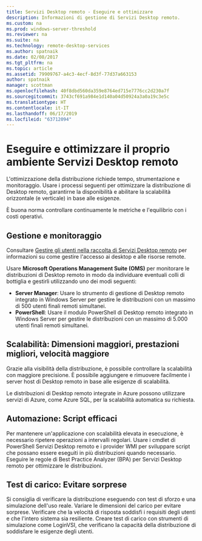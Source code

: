 ```yaml
---
title: Servizi Desktop remoto - Eseguire e ottimizzare
description: Informazioni di gestione di Servizi Desktop remoto.
ms.custom: na
ms.prod: windows-server-threshold
ms.reviewer: na
ms.suite: na
ms.technology: remote-desktop-services
ms.author: spatnaik
ms.date: 02/08/2017
ms.tgt_pltfrm: na
ms.topic: article
ms.assetid: 79909767-a4c3-4ecf-8d3f-77d37a663153
author: spatnaik
manager: scottman
ms.openlocfilehash: 40f8dbd560da359e8764ed715e7776cc2d230a7f
ms.sourcegitcommit: 3743cf691a984e1d140a04d50924a3a0a19c3e5c
ms.translationtype: HT
ms.contentlocale: it-IT
ms.lasthandoff: 06/17/2019
ms.locfileid: "63712094"
---
```

# <a name="run-and-tune-your-remote-desktop-services-environment"></a>Eseguire e ottimizzare il proprio ambiente Servizi Desktop remoto

L'ottimizzazione della distribuzione richiede tempo, strumentazione e monitoraggio. Usare i processi seguenti per ottimizzare la distribuzione di Desktop remoto, garantirne la disponibilità e abilitare la scalabilità orizzontale (e verticale) in base alle esigenze. 

È buona norma controllare continuamente le metriche e l'equilibrio con i costi operativi.

## <a name="management-and-monitoring"></a>Gestione e monitoraggio

Consultare [Gestire gli utenti nella raccolta di Servizi Desktop remoto](rds-user-management.md) per informazioni su come gestire l'accesso ai desktop e alle risorse remote.

Usare **Microsoft Operations Management Suite (OMS)** per monitorare le distribuzioni di Desktop remoto in modo da individuare eventuali colli di bottiglia e gestirli utilizzando uno dei modi seguenti: 

- **Server Manager**: Usare lo strumento di gestione di Desktop remoto integrato in Windows Server per gestire le distribuzioni con un massimo di 500 utenti finali remoti simultanei. 
- **PowerShell**: Usare il modulo PowerShell di Desktop remoto integrato in Windows Server per gestire le distribuzioni con un massimo di 5.000 utenti finali remoti simultanei.

## <a name="scale-bigger-better-faster"></a>Scalabilità: Dimensioni maggiori, prestazioni migliori, velocità maggiore

Grazie alla visibilità della distribuzione, è possibile controllare la scalabilità con maggiore precisione. È possibile aggiungere e rimuovere facilmente i server host di Desktop remoto in base alle esigenze di scalabilità. 

Le distribuzioni di Desktop remoto integrate in Azure possono utilizzare servizi di Azure, come Azure SQL, per la scalabilità automatica su richiesta.

## <a name="automation-script-for-success"></a>Automazione: Script efficaci

Per mantenere un'applicazione con scalabilità elevata in esecuzione, è necessario ripetere operazioni a intervalli regolari. Usare i cmdlet di PowerShell Servizi Desktop remoto e i provider WMI per sviluppare script che possano essere eseguiti in più distribuzioni quando necessario. Eseguire le regole di Best Practice Analyzer (BPA) per Servizi Desktop remoto per ottimizzare le distribuzioni.

## <a name="load-testing-avoid-surprises"></a>Test di carico: Evitare sorprese

Si consiglia di verificare la distribuzione eseguendo con test di sforzo e una simulazione dell'uso reale. Variare le dimensioni del carico per evitare sorprese. Verificare che la velocità di risposta soddisfi i requisiti degli utenti e che l'intero sistema sia resiliente. Creare test di carico con strumenti di simulazione come LoginVSI, che verificano la capacità della distribuzione di soddisfare le esigenze degli utenti. 